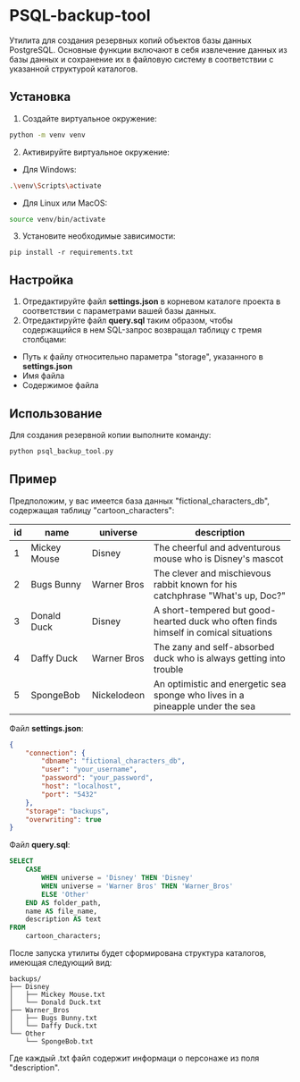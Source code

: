 # PSQL-backup-tool
Утилита для создания резервных копий объектов базы данных PostgreSQL. Основные функции включают в себя извлечение данных из базы данных и сохранение их в файловую систему в соответствии с указанной структурой каталогов.


## Установка
1. Создайте виртуальное окружение:
``` bash
python -m venv venv
```
2. Активируйте виртуальное окружение:
- Для Windows:
```bash
.\venv\Scripts\activate
```
- Для Linux или MacOS:
```bash
source venv/bin/activate
```
3. Установите необходимые зависимости:
```
pip install -r requirements.txt
```

    
## Настройка
1. Отредактируйте файл **settings.json** в корневом каталоге проекта в соответствии с параметрами вашей базы данных.
2. Отредактируйте файл **query.sql** таким образом, чтобы содержащийся в нем SQL-запрос возвращал таблицу с тремя столбцами:
- Путь к файлу относительно параметра "storage", указанного в **settings.json**
- Имя файла
- Содержимое файла
## Использование
Для создания резервной копии выполните команду:
```bash
python psql_backup_tool.py
```
## Пример
Предположим, у вас имеется база данных "fictional_characters_db", содержащая таблицу "cartoon_characters":

id | name | universe | description
--- | --- | --- | ---
1 | Mickey Mouse | Disney | The cheerful and adventurous mouse who is Disney's mascot
2 | Bugs Bunny | Warner Bros | The clever and mischievous rabbit known for his catchphrase "What's up, Doc?"
3 | Donald Duck | Disney | A short-tempered but good-hearted duck who often finds himself in comical situations
4 | Daffy Duck | Warner Bros | The zany and self-absorbed duck who is always getting into trouble
5 | SpongeBob | Nickelodeon | An optimistic and energetic sea sponge who lives in a pineapple under the sea

Файл **settings.json**:
```json
{
    "connection": {
        "dbname": "fictional_characters_db",
        "user": "your_username",
        "password": "your_password",
        "host": "localhost",
        "port": "5432"
    },
    "storage": "backups",
    "overwriting": true
}
```
Файл **query.sql**:
```sql
SELECT
    CASE
        WHEN universe = 'Disney' THEN 'Disney'
        WHEN universe = 'Warner Bros' THEN 'Warner_Bros'
        ELSE 'Other'
    END AS folder_path,
    name AS file_name,
    description AS text
FROM
    cartoon_characters;
```
После запуска утилиты будет сформирована структура каталогов, имеющая следующий вид:
```
backups/
├── Disney
│   ├── Mickey Mouse.txt
│   └── Donald Duck.txt
├── Warner_Bros
│   ├── Bugs Bunny.txt
│   └── Daffy Duck.txt
└── Other
    └── SpongeBob.txt
```
Где каждый .txt файл содержит информаци о персонаже из поля "description".
